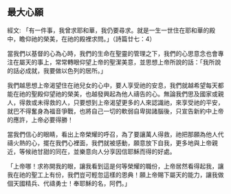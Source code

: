 ## 最大心願 ##

經文: 「有一件事，我曾求耶和華，我仍要尋求。就是一生一世住在耶和華的殿中，瞻仰祂的榮美，在祂的殿裡求問。」（詩篇廿七：4）



當我們以基督的心為心時，我們的生命在聖靈的管理之下，我們的心思意念也會專注在屬天的事上，常常轉眼仰望上帝的聖潔美意，並思想上帝所說的話：「我所說的話必成就，我要做以色列的居所。」

我們越思想上帝渴望住在祂兒女的心中，要人享受祂的安息，我們就越希望每天都能在祂的聖殿仰望祂的榮美，也越發興起為他人禱告的心。無論我們思及國家或親人，得救或未得救的人，只要想到上帝渴望更多的人來認識祂，來享受祂的平安，就巴不得奮身為福音爭戰，也將自己一切的軟弱自卑拋諸腦後，只宣告新約中上帝的應許，上帝必要得勝！

當我們信心的眼睛，看出上帝榮耀的呼召，為了要讓萬人得救，祂把那願為他人代禱火熱的心，擺在我們心裡面，我們就被感動，願意放下自我，更多地與上帝親近，等候祂甘甜的同在，並樂意向人分享因信耶穌而得的好處。

「上帝哪！求祢開我的眼，讓我看到這是何等榮耀的職份，上帝居然看得起我，讓我在祂的聖工上有份，我們豈可輕忽這樣的恩典！願上帝賜下屬天的能力，讓我做個天國精兵、代禱勇士！奉耶穌的名，阿們。」